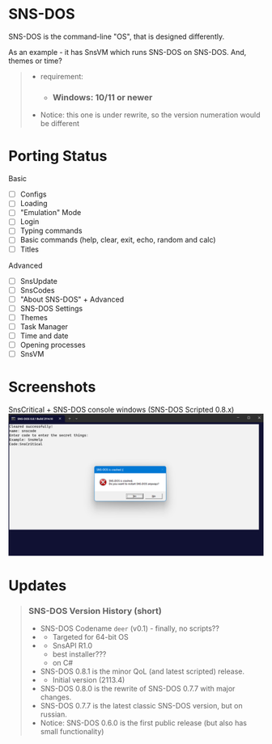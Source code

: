 # SNS-DOS
SNS-DOS is the command-line "OS", that is designed differently.

As an example - it has SnsVM which runs SNS-DOS on SNS-DOS. And, themes or time?
> * requirement:
>   * ### Windows: 10/11 or newer
> * Notice: this one is under rewrite, so the version numeration would be different
# Porting Status
Basic
- [ ] Configs
- [ ] Loading
- [ ] "Emulation" Mode
- [ ] Login
- [ ] Typing commands
- [ ] Basic commands (help, clear, exit, echo, random and calc)
- [ ] Titles

Advanced
- [ ] SnsUpdate
- [ ] SnsCodes
- [ ] "About SNS-DOS" + Advanced
- [ ] SNS-DOS Settings
- [ ] Themes
- [ ] Task Manager
- [ ] Time and date
- [ ] Opening processes
- [ ] SnsVM
# Screenshots
SnsCritical + SNS-DOS console windows (SNS-DOS Scripted 0.8.x)
![](https://raw.githubusercontent.com/ArtemMine37/SNS-DOS/main/SnsCritical.png)
# Updates
> ### SNS-DOS Version History (short)
> * SNS-DOS Codename `deer` (v0.1) - finally, no scripts??
> * * Targeted for 64-bit OS
> * * SnsAPI R1.0
>   * best installer???
>   * on C#
> * SNS-DOS 0.8.1 is the minor QoL (and latest scripted) release.
> * * Initial version (2113.4)
> * SNS-DOS 0.8.0 is the rewrite of SNS-DOS 0.7.7 with major changes.
> * SNS-DOS 0.7.7 is the latest classic SNS-DOS version, but on russian.
> * Notice: SNS-DOS 0.6.0 is the first public release (but also has small functionality)
